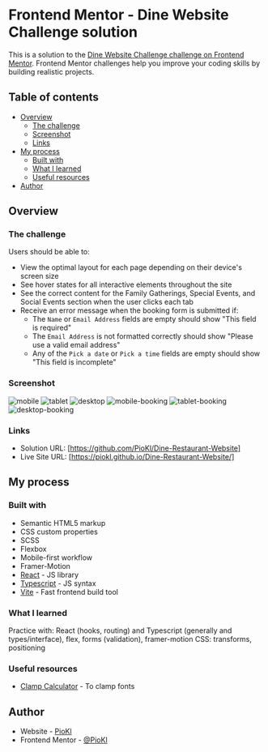 # Frontend Mentor - Dine Website Challenge solution

This is a solution to the [Dine Website Challenge challenge on Frontend Mentor](https://www.frontendmentor.io/challenges/dine-restaurant-website-yAt7Vvxt7). Frontend Mentor challenges help you improve your coding skills by building realistic projects.

## Table of contents

- [Overview](#overview)
  - [The challenge](#the-challenge)
  - [Screenshot](#screenshot)
  - [Links](#links)
- [My process](#my-process)
  - [Built with](#built-with)
  - [What I learned](#what-i-learned)
  - [Useful resources](#useful-resources)
- [Author](#author)

## Overview

### The challenge

Users should be able to:

- View the optimal layout for each page depending on their device's screen size
- See hover states for all interactive elements throughout the site
- See the correct content for the Family Gatherings, Special Events, and Social Events section when the user clicks each tab
- Receive an error message when the booking form is submitted if:
  - The `Name` or `Email Address` fields are empty should show "This field is required"
  - The `Email Address` is not formatted correctly should show "Please use a valid email address"
  - Any of the `Pick a date` or `Pick a time` fields are empty should show "This field is incomplete"

### Screenshot

![mobile](./src/assets/resolutionPreview/dineMobile.png)
![tablet](./src/assets/resolutionPreview/dineTablet.png)
![desktop](./src/assets/resolutionPreview/dineDesktop.png)
![mobile-booking](./src/assets/resolutionPreview/dineBookingMobile.png)
![tablet-booking](./src/assets/resolutionPreview/dineBookingTablet.png)
![desktop-booking](./src/assets/resolutionPreview/dineBookingDesktop.png)

### Links

- Solution URL: [https://github.com/PioKl/Dine-Restaurant-Website]
- Live Site URL: [https://piokl.github.io/Dine-Restaurant-Website/]

## My process

### Built with

- Semantic HTML5 markup
- CSS custom properties
- SCSS
- Flexbox
- Mobile-first workflow
- Framer-Motion
- [React](https://reactjs.org/) - JS library
- [Typescript](https://www.typescriptlang.org/) - JS syntax
- [Vite](https://vite.dev/) - Fast frontend build tool

### What I learned

Practice with: React (hooks, routing) and Typescript (generally and types/interface), flex, forms (validation), framer-motion
CSS: transforms, positioning

### Useful resources

- [Clamp Calculator](https://www.marcbacon.com/tools/clamp-calculator/) - To clamp fonts

## Author

- Website - [PioKl](https://github.com/PioKl)
- Frontend Mentor - [@PioKl](https://www.frontendmentor.io/profile/PioKl)
